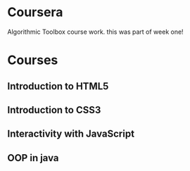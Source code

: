 # Coursera

Algorithmic Toolbox course work.
this was part of week one!

# Courses

## Introduction to HTML5
## Introduction to CSS3
## Interactivity with JavaScript
## OOP in java




